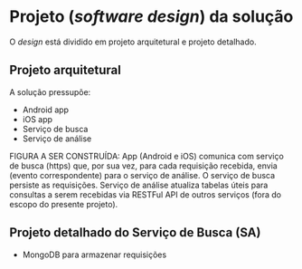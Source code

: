 # Projeto (_software design_) da solução 
O _design_ está dividido em projeto arquitetural e projeto detalhado. 

## Projeto arquitetural

A solução pressupõe: 

- Android app
- iOS app
- Serviço de busca
- Serviço de análise

FIGURA A SER CONSTRUÍDA: App (Android e iOS) comunica com serviço de busca (https) que, por sua vez, 
para cada requisição recebida, envia (evento correspondente) para o serviço de análise. O serviço de busca persiste 
as requisições. Serviço de análise atualiza tabelas úteis para consultas a serem recebidas via RESTFul API de outros 
serviços (fora do escopo do presente projeto).

## Projeto detalhado do Serviço de Busca (SA)

- MongoDB para armazenar requisições


